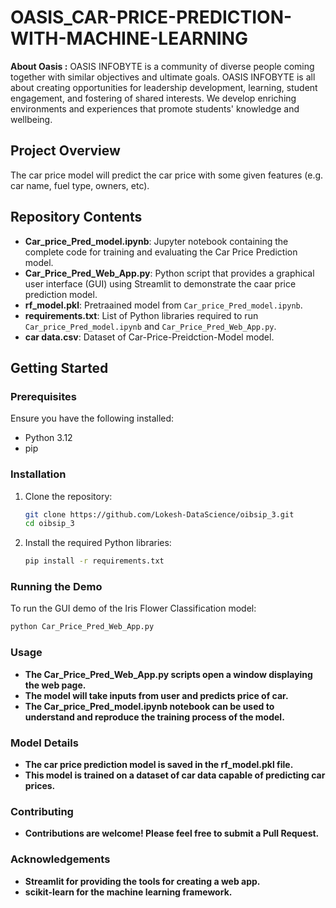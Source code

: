 # OASIS_CAR-PRICE-PREDICTION-WITH-MACHINE-LEARNING

**About Oasis :** OASIS INFOBYTE is a community of diverse people coming together with similar objectives and ultimate goals. 
OASIS INFOBYTE is all about creating opportunities for leadership development, learning, student engagement, and fostering of shared interests. We develop enriching environments and experiences that promote students' knowledge and wellbeing.

## Project Overview

The car price model will predict the car price with some given features (e.g. car name, fuel type, owners, etc). 

## Repository Contents

- **Car_price_Pred_model.ipynb**: Jupyter notebook containing the complete code for training and evaluating the Car Price Prediction model.
- **Car_Price_Pred_Web_App.py**: Python script that provides a graphical user interface (GUI) using Streamlit to demonstrate the caar price prediction model.
- **rf_model.pkl**: Pretraained model from `Car_price_Pred_model.ipynb`.
- **requirements.txt**: List of Python libraries required to run `Car_price_Pred_model.ipynb` and `Car_Price_Pred_Web_App.py`.
- **car data.csv**: Dataset of Car-Price-Preidction-Model model.

## Getting Started

### Prerequisites

Ensure you have the following installed:
- Python 3.12
- pip

### Installation

1. Clone the repository:
    ```bash
    git clone https://github.com/Lokesh-DataScience/oibsip_3.git
    cd oibsip_3
    ```

2. Install the required Python libraries:
    ```bash
    pip install -r requirements.txt
    ```

### Running the Demo

To run the GUI demo of the Iris Flower Classification model:

```bash
python Car_Price_Pred_Web_App.py
```
### Usage
- **The Car_Price_Pred_Web_App.py scripts open a window displaying the web page.**
- **The model will take inputs from user and predicts price of car.**
- **The Car_price_Pred_model.ipynb notebook can be used to understand and reproduce the training process of the model.**

### Model Details
- **The car price prediction model  is saved in the rf_model.pkl file.**
- **This model is trained on a dataset of car data capable of predicting car prices.**

### Contributing
- **Contributions are welcome! Please feel free to submit a Pull Request.**

### Acknowledgements
- **Streamlit for providing the tools for creating a web app.**
- **scikit-learn for the machine learning framework.**

